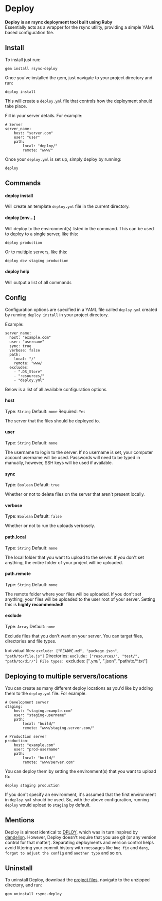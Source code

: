 # Deploy

**Deploy is an rsync deployment tool built using Ruby**  
Essentially acts as a wrapper for the rsync utility, providing a simple YAML based configuration file.


## Install

To install just run:

```
gem install rsync-deploy
```

Once you've installed the gem, just navigate to your project directory and run:

```
deploy install
```

This will create a `deploy.yml` file that controls how the deployment should take place.

Fill in your server details. For example:

```
# Server
server_name:
    host: "server.com"
    user: "user"
    path:
        local: "deploy/"
        remote: "www/"
```

Once your `deploy.yml` is set up, simply deploy by running:

```
deploy
```

## Commands

#### deploy install

Will create an template `deploy.yml` file in the current directory.

#### deploy [env...]

Will deploy to the environment(s) listed in the command. This can be used to deploy to a single server, like this:

```
deploy production
```

Or to multiple servers, like this:

```
deploy dev staging production
```

#### deploy help

Will output a list of all commands


## Config

Configuration options are specified in a YAML file called `deploy.yml` created by running `deploy install` in your project directory.

Example:

```
server_name:
  host: "example.com"
  user: "username"
  sync: true
  verbose: false
  path:
    local: "/"
    remote: "www/
  excludes:
    - ".DS_Store"
    - "resources/"
    - "deploy.yml"

```

Below is a list of all available configuration options.

#### host

Type: `String`
Default: `none`
Required: `Yes`

The server that the files should be deployed to.

#### user

Type: `String`
Default: `none`

The username to login to the server. If no username is set, your computer account username will be used. Passwords will need to be typed in manually, however, SSH keys will be used if available.

#### sync

Type: `Boolean`
Default: `true`

Whether or not to delete files on the server that aren't present locally.

#### verbose

Type: `Boolean`
Default: `false`

Whether or not to run the uploads verbosely.

#### path.local

Type: `String`
Default: `none`

The local folder that you want to upload to the server. If you don't set anything, the entire folder of your project will be uploaded.

#### path.remote

Type: `String`
Default: `none`

The remote folder where your files will be uploaded. If you don't set anything, your files will be uploaded to the user root of your server. Setting this is **highly recommended!**

#### exclude

Type: `Array`
Default: `none`

Exclude files that you don't want on your server. You can target files, directories and file types.

Individual files: `exclude: ["README.md", "package.json", "path/to/file.js"]`
Directories: `exclude: ["resources/", "test/", "path/to/dir/"]
File types: `excludes: ["*.yml", "*.json", "path/to/*.txt"]

## Deploying to multiple servers/locations

You can create as many different deploy locations as you'd like by adding them to the `deploy.yml` file. For example:

```
# Development server
staging:
    host: "staging.example.com"
    user: "staging-username"
    path:
        local: "build/"
        remote: "www/staging.server.com/"

# Production server
production:
    host: "example.com"
    user: "prod-username"
    path:
        local: "build/"
        remote: "www/server.com"
```

You can deploy them by setting the environment(s) that you want to upload to:

```
deploy staging production
```

If you don't specify an environment, it's assumed that the first environment in `deploy.yml` should be used. So, with the above configuration, running `deploy` would upload to `staging` by default.


## Mentions

Deploy is almost identical to [DPLOY](https://github.com/LeanMeanFightingMachine/dploy), which was in turn inspired by [dandelion](https://github.com/scttnlsn/dandelion). However, Deploy doesn't require that you use git (or any version control for that matter). Separating deployments and version control helps avoid littering your commit history with messages like `bug fix` and `dang, forgot to adjust the config` and `another typo` and so on.


## Uninstall

To uninstall Deploy, download the [project files](https://github.com/rosszurowski/deploy/archive/master.zip), navigate to the unzipped directory, and run:

```
gem uninstall rsync-deploy
```